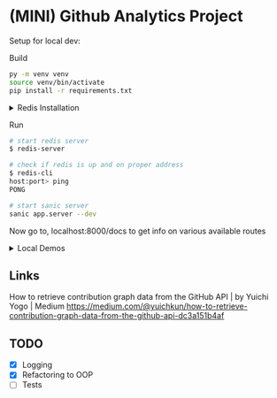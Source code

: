 # (MINI) Github Analytics Project

Setup for local dev:

Build
```sh
py -m venv venv
source venv/bin/activate
pip install -r requirements.txt
```

<details>
<summary>Redis Installation</summary>
GOSH! You seriously opened it 
</details>

Run
```sh
# start redis server
$ redis-server

# check if redis is up and on proper address
$ redis-cli
host:port> ping
PONG

# start sanic server
sanic app.server --dev
```

Now go to,
localhost:8000/docs to get info on various available routes


<details>
<summary>Local Demos</summary>
OpenAPI Swagger
http://127.0.0.1:8000/docs/


### User demo

Google | Github
http://127.0.0.1:8000/user/google

Twitter | Github
http://127.0.0.1:8000/user/twitter

Miguel Grinberg | Github
http://localhost:8000/user/miguelgrinberg

Andrej | Github
http://localhost:8000/user/karpathy

#### Compare

Compare User
http://127.0.0.1:8000/user/compare?user1=google&user2=twitter

Compare User
http://127.0.0.1:8000/user/compare?user1=miguelgrinberg&user2=karpathy

### Repo demo

google/leveldb | Github
http://127.0.0.1:8000/repo/google/leveldb

pallets/flask | Github
http://localhost:8000/repo/pallets/flask

sanic-org/sanic | Github
http://localhost:8000/repo/sanic-org/sanic

aio-libs/aiohttp | Github
http://localhost:8000/repo/aio-libs/aiohttp

#### Compare

google/leveldb vs facebook/rocksdb
http://localhost:8000/repo/compare?user1=google&repo1=leveldb&user2=facebook&repo2=rocksdb

sanic-org/sanic vs pallets/flask
http://localhost:8000/repo/compare?user1=sanic-org&repo1=sanic&user2=pallets&repo2=flask


</details>



## Links 

How to retrieve contribution graph data from the GitHub API | by Yuichi Yogo | Medium
https://medium.com/@yuichkun/how-to-retrieve-contribution-graph-data-from-the-github-api-dc3a151b4af

## TODO 
- [x] Logging
- [x] Refactoring to OOP
- [ ] Tests